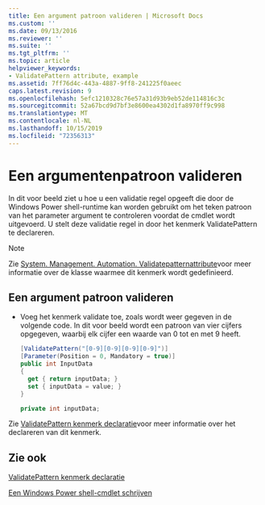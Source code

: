 ```yaml
---
title: Een argument patroon valideren | Microsoft Docs
ms.custom: ''
ms.date: 09/13/2016
ms.reviewer: ''
ms.suite: ''
ms.tgt_pltfrm: ''
ms.topic: article
helpviewer_keywords:
- ValidatePattern attribute, example
ms.assetid: 7ff76d4c-443a-4887-9ff8-241225f0aeec
caps.latest.revision: 9
ms.openlocfilehash: 5efc1210328c76e57a31d93b9eb52de114816c3c
ms.sourcegitcommit: 52a67bcd9d7bf3e8600ea4302d1fa8970ff9c998
ms.translationtype: MT
ms.contentlocale: nl-NL
ms.lasthandoff: 10/15/2019
ms.locfileid: "72356313"
---
```

# <a name="how-to-validate-an-argument-pattern"></a>Een argumentenpatroon valideren

In dit voor beeld ziet u hoe u een validatie regel opgeeft die door de Windows Power shell-runtime kan worden gebruikt om het teken patroon van het parameter argument te controleren voordat de cmdlet wordt uitgevoerd. U stelt deze validatie regel in door het kenmerk ValidatePattern te declareren.

> [!NOTE]
> Zie [System. Management. Automation. Validatepatternattribute](/dotnet/api/System.Management.Automation.ValidatePatternAttribute)voor meer informatie over de klasse waarmee dit kenmerk wordt gedefinieerd.

## <a name="to-validate-an-argument-pattern"></a>Een argument patroon valideren

- Voeg het kenmerk validate toe, zoals wordt weer gegeven in de volgende code. In dit voor beeld wordt een patroon van vier cijfers opgegeven, waarbij elk cijfer een waarde van 0 tot en met 9 heeft.

    ```csharp
    [ValidatePattern("[0-9][0-9][0-9][0-9]")]
    [Parameter(Position = 0, Mandatory = true)]
    public int InputData
    {
      get { return inputData; }
      set { inputData = value; }
    }

    private int inputData;
    ```

Zie [ValidatePattern kenmerk declaratie](./validatepattern-attribute-declaration.md)voor meer informatie over het declareren van dit kenmerk.

## <a name="see-also"></a>Zie ook

[ValidatePattern kenmerk declaratie](./validatepattern-attribute-declaration.md)

[Een Windows Power shell-cmdlet schrijven](./writing-a-windows-powershell-cmdlet.md)
